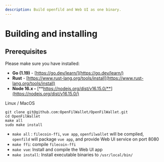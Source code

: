 ```yaml
---
description: Build openfild and Web UI as one binary.
---
```


# Building and installing

## Prerequisites

Please make sure you have installed:

* **Go (1.19)** - [https://go.dev/learn/](https://go.dev/learn/)
* **Rust** - [https://www.rust-lang.org/tools/install](https://www.rust-lang.org/tools/install)
* **Node 16.x -** [**https://nodejs.org/dist/v16.15.0/**](https://nodejs.org/dist/v16.15.0/)

Linux / MacOS

```
git clone git@github.com:OpenFilWallet/OpenFilWallet.git
cd OpenFilWallet
make all
sudo make install
```

* `make all` :  `filecoin-ffi`, `vue app`, `openfilwallet` will be compiled, `openfild` will package `vue app`, and provide Web UI service on port 8080
* `make ffi`: compile `filecoin-ffi`
* `make vue`: Install and compile the Web UI app
* `make install`: Install executable binaries to `/usr/local/bin/`


